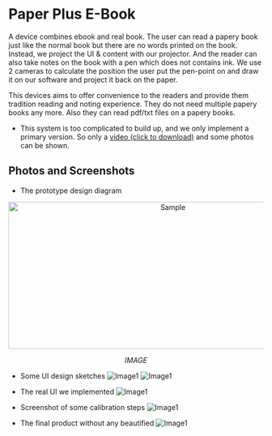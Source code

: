 # Paper Plus E-Book
A device combines ebook and real book. The user can read a papery book just like the normal book but there are no words printed on the book. Instead, we project the UI & content with our projector. And the reader can also take notes on the book with a pen which does not contains ink. We use 2 cameras to calculate the position the user put the pen-point on and draw it on our software and project it back on the paper.

This devices aims to offer convenience to the readers and provide them tradition reading and noting experience. They do not need multiple papery books any more. Also they can read pdf/txt files on a papery books.

* This system is too complicated to build up, and we only implement a primary version. So only a [video (click to download)](https://github.com/zrdumped/PaperPlusEBook/releases/download/v1.0/Paper+EBook.demo.mp4) and some photos can be shown.

## Photos and Screenshots
* The prototype design diagram
<p align="center">
    <img src="https://github.com/zrdumped/PaperPlusEBook/blob/master/ReadmeImages/1.png" alt="Sample"  width="634" height="290">
    <p align="center">
        <em>IMAGE</em>
    </p>
</p>

* Some UI design sketches
![Image1](https://github.com/zrdumped/PaperPlusEBook/blob/master/ReadmeImages/2.png)
![Image1](https://github.com/zrdumped/PaperPlusEBook/blob/master/ReadmeImages/5.png)

* The real UI we implemented
![Image1](https://github.com/zrdumped/PaperPlusEBook/blob/master/ReadmeImages/4.png)

* Screenshot of some calibration steps
![Image1](https://github.com/zrdumped/PaperPlusEBook/blob/master/ReadmeImages/6.png)

* The final product without any beautified
![Image1](https://github.com/zrdumped/PaperPlusEBook/blob/master/ReadmeImages/3.png)
